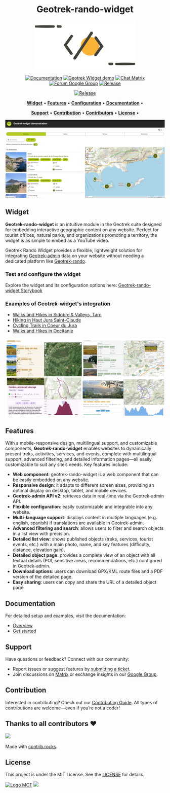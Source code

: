 <h1 align="center">Geotrek-rando-widget</h1>

<p align="center"><img alt="geotrek widget image" src="/docs/public/assets/geotrek-widget.png"></p>

<p align="center">
<a href="https://geotrek-rando-widget.readthedocs.io/stable/documentation/introduction/overview.html" rel="nofollow"><img alt="Documentation" src="https://img.shields.io/badge/Documentation-green.svg" style="max-width:100%;"></a>
<a href="https://demo-rando-widget.geotrek.fr/" rel="nofollow"><img alt="Geotrek Widget demo" src="https://img.shields.io/badge/Demo-purple.svg" style="max-width:100%;"></a>
<a href="https://matrix.to/#/%23geotrek:matrix.org" rel="nofollow"><img alt="Chat Matrix" src="https://img.shields.io/badge/Chat-blue.svg" style="max-width:100%;"></a>
<a href="https://groups.google.com/g/geotrek-fr" rel="nofollow"><img alt="Forum Google Group" src="https://img.shields.io/badge/Forum-brightgreen.svg" style="max-width:100%;"></a>
<a href="https://github.com/GeotrekCE/Geotrek-rando-widget/releases/latest" rel="nofollow"><img alt="Release" src="https://img.shields.io/github/release/GeotrekCE/Geotrek-rando-widget.svg" style="max-width:100%;"></a>
</p>

<p align="center">
<a href="https://github.com/GeotrekCE/Geotrek-rando-widget/actions/workflows/ci.yml" rel="nofollow"><img alt="Release" src="https://github.com/GeotrekCE/Geotrek-rando-widget/actions/workflows/ci.yml/badge.svg" style="max-width:100%;"></a>
</p>

<p align="center">
    <a href="#widget"><b>Widget</b></a>  •  
    <a href="#features"><b>Features</b></a>  • 
    <a href="#test-and-configure-the-widget"><b>Configuration</b></a>  • 
    <a href="#documentation"><b>Documentation</b></a>  •      
</p>
<p align="center">  
    <a href="#support"><b>Support</b></a>  •   
    <a href="#contribution"><b>Contribution</b></a>  •  
    <a href="#thanks-to-all-contributors-"><b>Contributors</b></a>  •  
    <a href="#license"><b>License</b></a>  • 
</p>

![Search](/docs/public/assets/demo.jpg)

## Widget

**Geotrek-rando-widget** is an intuitive module in the Geotrek suite designed for embedding interactive geographic content on any website. Perfect for tourist offices, natural parks, and organizations promoting a territory, the widget is as simple to embed as a YouTube video.

Geotrek Rando Widget provides a flexible, lightweight solution for integrating [Geotrek-admin](https://github.com/GeotrekCE/Geotrek-admin) data on your website without needing a dedicated platform like [Geotrek-rando](https://github.com/GeotrekCE/Geotrek-rando-v3).

### Test and configure the widget

Explore the widget and its configuration options here: [Geotrek-rando-widget Storybook](https://geotrekce.github.io/Geotrek-rando-widget/)

### Examples of Geotrek-widget's integration

- [Walks and Hikes in Sidobre & Valleys, Tarn](https://sidobre-vallees-tourisme.com/type_activite/balades-et-randonnees-sidobre-vallees/)
- [Hiking in Haut Jura Saint-Claude](https://www.haut-jura-saint-claude.com/pause-aventure/randonnee-haut-jura/)
- [Cycling Trails in Coeur du Jura](https://www.coeurdujura-tourisme.com/parcours-randonnees-velo/)
- [Walks and Hikes in Occitanie](https://www.la-toscane-occitane.com/activites/balades-randonnees/)

![Examples](/docs/public/assets/examples.jpg)

## Features

With a mobile-responsive design, multilingual support, and customizable components, **Geotrek-rando-widget** enables websites to dynamically present treks, activities, services, and events, complete with multilingual support, advanced filtering, and detailed information pages—all easily customizable to suit any site’s needs. Key features include:

- **Web component**: geotrek-rando-widget is a web component that can be easily embedded on any website.
- **Responsive design**: it adapts to different screen sizes, providing an optimal display on desktop, tablet, and mobile devices.
- **Geotrek-admin API v2**: retrieves data in real-time via the Geotrek-admin API.
- **Flexible configuration**: easily customizable and integrable into any website.
- **Multi-language support**: displays content in multiple languages (e.g. english, spanish) if translations are available in Geotrek-admin.
- **Advanced filtering and search**: allows users to filter and search objects in a list view with precision.
- **Detailed list view**: shows published objects (treks, services, tourist events, etc.) with a main photo, name, and key features (difficulty, distance, elevation gain).
- **Detailed object page**: provides a complete view of an object with all textual details (POI, sensitive areas, recommendations, etc.) configured in Geotrek-admin.
- **Download options**: users can download GPX/KML route files and a PDF version of the detailed page.
- **Easy sharing**: users can copy and share the URL of a detailed object page.

## Documentation

For detailed setup and examples, visit the documentation:
- [Overview](https://geotrek-rando-widget.readthedocs.io/stable/documentation/introduction/overview.html)
- [Get started](https://geotrek-rando-widget.readthedocs.io/stable/documentation/introduction/get-started.html)

## Support

Have questions or feedback? Connect with our community:
- Report issues or suggest features by [submitting a ticket](https://github.com/GeotrekCE/Geotrek-rando-widget/issues).
- Join discussions on [Matrix](https://matrix.to/#/%23geotrek:matrix.org) or exchange insights in our [Google Group](https://groups.google.com/g/geotrek-fr).

## Contribution

Interested in contributing? Check out our [Contributing Guide](https://geotrek-rando-widget.readthedocs.io/stable/documentation/contribution/development.html). All types of contributions are welcome—even if you’re not a coder!

## Thanks to all contributors ❤

<a href="https://github.com/GeotrekCE/Geotrek-rando-widget/graphs/contributors">
  <img src="https://contrib.rocks/image?repo=GeotrekCE/Geotrek-rando-widget" />
</a>

Made with [contrib.rocks](https://contrib.rocks).

## License

This project is under the MIT License. See the [LICENSE](https://github.com/GeotrekCE/Geotrek-rando-widget/blob/main/LICENSE) for details.

<a href="https://territoires.makina-corpus.com/"><img src="https://geotrek.fr/assets/img/logo_makina.svg" alt="Logo MCT" width="115"></a>
[![](https://geotrek.fr/assets/img/logo_autonomens-h120m.png)](https://datatheca.com/)

